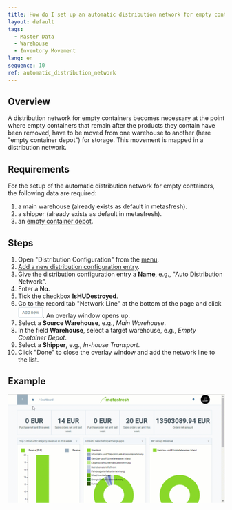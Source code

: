 ```yaml
---
title: How do I set up an automatic distribution network for empty containers?
layout: default
tags:
  - Master Data
  - Warehouse
  - Inventory Movement
lang: en
sequence: 10
ref: automatic_distribution_network
---
```


## Overview
A distribution network for empty containers becomes necessary at the point where empty containers that remain after the products they contain have been removed, have to be moved from one warehouse to another (here "empty container depot") for storage. This movement is mapped in a distribution network.

## Requirements
For the setup of the automatic distribution network for empty containers, the following data are required:

1. a main warehouse (already exists as default in metasfresh).
1. a shipper (already exists as default in metasfresh).
1. an [empty container depot](Add_empty_container_depot).

## Steps
1. Open "Distribution Configuration" from the [menu](Menu).
1. [Add a new distribution configuration entry](New_Record_Window).
1. Give the distribution configuration entry a **Name**, e.g., "Auto Distribution Network".
1. Enter a **No.**
1. Tick the checkbox **IsHUDestroyed**.
1. Go to the record tab "Network Line" at the bottom of the page and click ![](assets/Add_New_Button.png). An overlay window opens up.
1. Select a **Source Warehouse**, e.g., *Main Warehouse*.
1. In the field **Warehouse**, select a target warehouse, e.g., *Empty Container Depot*.
1. Select a **Shipper**, e.g., *In-house Transport*.
1. Click "Done" to close the overlay window and add the network line to the list.

## Example
![](assets/Automatic_distribution_network.gif)
